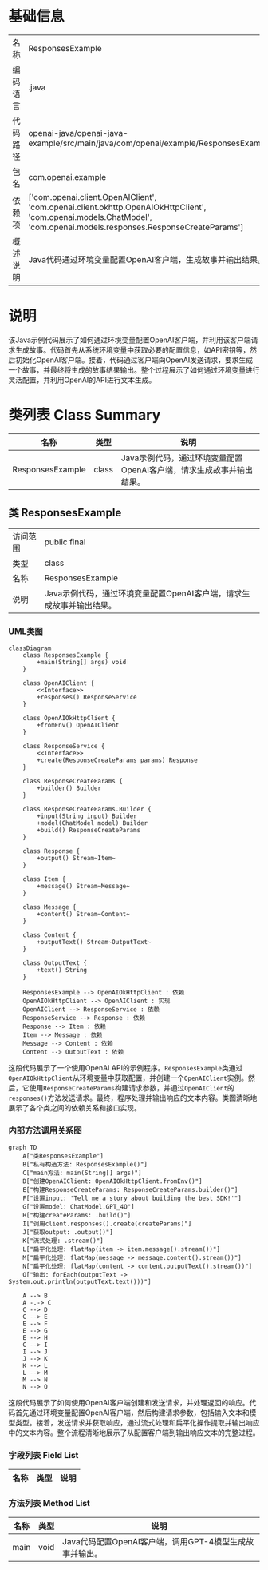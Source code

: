 # 基础信息

|      |      |
|------|------|
| 名称 | ResponsesExample |
| 编码语言 | .java |
| 代码路径 | openai-java/openai-java-example/src/main/java/com/openai/example/ResponsesExample.java |
| 包名 | com.openai.example |
| 依赖项 | ['com.openai.client.OpenAIClient', 'com.openai.client.okhttp.OpenAIOkHttpClient', 'com.openai.models.ChatModel', 'com.openai.models.responses.ResponseCreateParams'] |
| 概述说明 | Java代码通过环境变量配置OpenAI客户端，生成故事并输出结果。 |

# 说明

该Java示例代码展示了如何通过环境变量配置OpenAI客户端，并利用该客户端请求生成故事。代码首先从系统环境变量中获取必要的配置信息，如API密钥等，然后初始化OpenAI客户端。接着，代码通过客户端向OpenAI发送请求，要求生成一个故事，并最终将生成的故事结果输出。整个过程展示了如何通过环境变量进行灵活配置，并利用OpenAI的API进行文本生成。

# 类列表 Class Summary

| 名称   | 类型  | 说明 |
|-------|------|-------------|
| ResponsesExample | class | Java示例代码，通过环境变量配置OpenAI客户端，请求生成故事并输出结果。 |



## 类 ResponsesExample

|      |      |
|------|------|
| 访问范围 | public final |
| 类型 | class |
| 名称 | ResponsesExample |
| 说明 | Java示例代码，通过环境变量配置OpenAI客户端，请求生成故事并输出结果。 |


### UML类图

```mermaid
classDiagram
    class ResponsesExample {
        +main(String[] args) void
    }

    class OpenAIClient {
        <<Interface>>
        +responses() ResponseService
    }

    class OpenAIOkHttpClient {
        +fromEnv() OpenAIClient
    }

    class ResponseService {
        <<Interface>>
        +create(ResponseCreateParams params) Response
    }

    class ResponseCreateParams {
        +builder() Builder
    }

    class ResponseCreateParams.Builder {
        +input(String input) Builder
        +model(ChatModel model) Builder
        +build() ResponseCreateParams
    }

    class Response {
        +output() Stream~Item~
    }

    class Item {
        +message() Stream~Message~
    }

    class Message {
        +content() Stream~Content~
    }

    class Content {
        +outputText() Stream~OutputText~
    }

    class OutputText {
        +text() String
    }

    ResponsesExample --> OpenAIOkHttpClient : 依赖
    OpenAIOkHttpClient --> OpenAIClient : 实现
    OpenAIClient --> ResponseService : 依赖
    ResponseService --> Response : 依赖
    Response --> Item : 依赖
    Item --> Message : 依赖
    Message --> Content : 依赖
    Content --> OutputText : 依赖
```

这段代码展示了一个使用OpenAI API的示例程序。`ResponsesExample`类通过`OpenAIOkHttpClient`从环境变量中获取配置，并创建一个`OpenAIClient`实例。然后，它使用`ResponseCreateParams`构建请求参数，并通过`OpenAIClient`的`responses()`方法发送请求。最终，程序处理并输出响应的文本内容。类图清晰地展示了各个类之间的依赖关系和接口实现。


### 内部方法调用关系图

```mermaid
graph TD
    A["类ResponsesExample"]
    B["私有构造方法: ResponsesExample()"]
    C["main方法: main(String[] args)"]
    D["创建OpenAIClient: OpenAIOkHttpClient.fromEnv()"]
    E["构建ResponseCreateParams: ResponseCreateParams.builder()"]
    F["设置input: 'Tell me a story about building the best SDK!'"]
    G["设置model: ChatModel.GPT_4O"]
    H["构建createParams: .build()"]
    I["调用client.responses().create(createParams)"]
    J["获取output: .output()"]
    K["流式处理: .stream()"]
    L["扁平化处理: flatMap(item -> item.message().stream())"]
    M["扁平化处理: flatMap(message -> message.content().stream())"]
    N["扁平化处理: flatMap(content -> content.outputText().stream())"]
    O["输出: forEach(outputText -> System.out.println(outputText.text()))"]

    A --> B
    A -.-> C
    C --> D
    C --> E
    E --> F
    E --> G
    E --> H
    C --> I
    I --> J
    J --> K
    K --> L
    L --> M
    M --> N
    N --> O
```

这段代码展示了如何使用OpenAI客户端创建和发送请求，并处理返回的响应。代码首先通过环境变量配置OpenAI客户端，然后构建请求参数，包括输入文本和模型类型。接着，发送请求并获取响应，通过流式处理和扁平化操作提取并输出响应中的文本内容。整个流程清晰地展示了从配置客户端到输出响应文本的完整过程。

### 字段列表 Field List

| 名称  | 类型  | 说明 |
|-------|-------|------|

### 方法列表 Method List

| 名称  | 类型  | 说明 |
|-------|-------|------|
| main | void | Java代码配置OpenAI客户端，调用GPT-4模型生成故事并输出。 |




